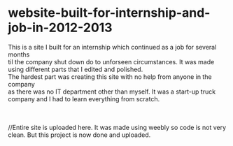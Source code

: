 # website-built-for-internship-and-job-in-2012-2013

This is a site I built for an internship which continued as a job for several months <br>
til the company shut down do to unforseen circumstances. It was made using different parts that I edited and polished. <br>
The hardest part was creating this site with no help from anyone in the company <br>
as there was no IT department other than myself. It was a start-up truck company and I had to learn everything from scratch.<br><br><br>


//Entire site is uploaded here. It was made using weebly so code is not very clean. But this project is now done and uploaded. 
